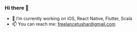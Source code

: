 ### Hi there 👋
- 🔭 I’m currently working on iOS, React Native, Flutter, Scala
- 📫 You can reach me: freelancetushar@gmail.com
###

<!--
**tusharsarkar/TusharSarkar** is a ✨ _special_ ✨ repository because its `README.md` (this file) appears on your GitHub profile.

Here are some ideas to get you started:

- 🔭 I’m currently working on ...
- 🌱 I’m currently learning ...
- 👯 I’m looking to collaborate on ...
- 🤔 I’m looking for help with ...
- 💬 Ask me about ...
- 📫 How to reach me: ...
- 😄 Pronouns: ...
- ⚡ Fun fact: ...
-->
